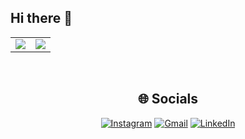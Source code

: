 ## Hi there 👋

<table>
  <tr>
    <td><img src="https://github-readme-stats.vercel.app/api/top-langs/?username=JulioBuzzi&layout=compact&langs_count=8&theme=dark" /></td>
    <td><img src="https://github-readme-stats.vercel.app/api?username=JulioBuzzi&show_icons=true&theme=dark" /></td>
  </tr>
</table>

<br />

<div align="center">

## 🌐 Socials

[![Instagram](https://img.shields.io/badge/-Instagram-E4405F?style=for-the-badge&logo=instagram&logoColor=white)](https://www.instagram.com/juliocesar_1900/)
[![Gmail](https://img.shields.io/badge/-Gmail-D14836?style=for-the-badge&logo=gmail&logoColor=white)](mailto:juliocesar.thurowbuzzi@gmail.com)
[![LinkedIn](https://img.shields.io/badge/-LinkedIn-blue?style=for-the-badge&logo=linkedin&logoColor=white)](https://linkedin.com/in/juliobuzzi)

</div>
